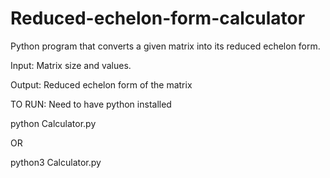 # Reduced-echelon-form-calculator
Python program that converts a given matrix into its reduced echelon form.

Input: Matrix size and values.

Output: Reduced echelon form of the matrix


TO RUN:
Need to have python installed

python Calculator.py

OR

python3 Calculator.py
